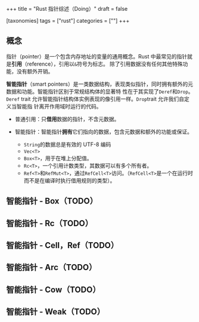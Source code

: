 +++
title = "Rust 指针综述（Doing）"
draft = false

[taxonomies]
tags = ["rust"]
categories = [""]
+++

## 概念

指针（pointer）是一个包含内存地址的变量的通用概念。Rust 中最常见的指针就是**引用**（reference），引用以`&`符号为标志。
除了引用数据没有任何其他特殊功能，没有额外开销。

**智能指针**（smart pointers）是一类数据结构，表现类似指针，同时拥有额外的元数据和功能。智能指针区别于常规结构体的显著特
性在于其实现了`Deref`和`Drop`。`Deref` trait 允许智能指针结构体实例表现的像引用一样。`Drop`trait 允许我们自定义当智能指
针离开作用域时运行的代码。

- 普通引用：只**借用**数据的指针，不含元数据。

- 智能指针：智能指针**拥有**它们指向的数据，包含元数据和额外的功能或保证。

    - `String`的数据总是有效的 UTF-8 编码
    - `Vec<T>`
    - `Box<T>`，用于在堆上分配值。
    - `Rc<T>`，一个引用计数类型，其数据可以有多个所有者。
    - `Ref<T>`和`RefMut<T>`，通过`RefCell<T>`访问。（`RefCell<T>`是一个在运行时而不是在编译时执行借用规则的类型）。

## 智能指针 - Box（TODO）

## 智能指针 - Rc<T>（TODO）

## 智能指针 - Cell<T>，Ref<Cell>（TODO）

## 智能指针 - Arc<T>（TODO）

## 智能指针 - Cow<T>（TODO）

## 智能指针 - Weak<T>（TODO）

